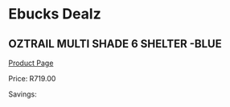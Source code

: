 
# Ebucks Dealz
## OZTRAIL MULTI SHADE 6 SHELTER -BLUE
[Product Page](https://www.ebucks.com/web/shop/productSelected.do?prodId=1064904964&catId=1158501102)

Price: R719.00

Savings: 


	